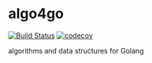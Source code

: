 # algo4go

[![Build Status](https://travis-ci.org/MarkWh1te/algo4go.svg?branch=master)](https://travis-ci.org/MarkWh1te/algo4go)
[![codecov](https://codecov.io/gh/MarkWh1te/algo4go/branch/master/graph/badge.svg)](https://codecov.io/gh/MarkWh1te/algo4go)

algorithms and data structures for Golang